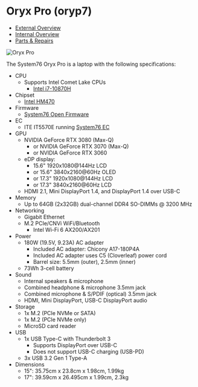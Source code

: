 # Oryx Pro (oryp7)

- [External Overview](./external-overview.md)
- [Internal Overview](./internal-overview.md)
- [Parts & Repairs](./repairs.md)

![Oryx Pro](./img/oryp7.webp)

The System76 Oryx Pro is a laptop with the following specifications:

- CPU
    - Supports Intel Comet Lake CPUs
        - [Intel i7-10870H](https://ark.intel.com/content/www/us/en/ark/products/208018/intel-core-i7-10870h-processor-16m-cache-up-to-5-00-ghz.html)
- Chipset
    - [Intel HM470](https://ark.intel.com/content/www/us/en/ark/products/203697/intel-hm470-chipset.html)
- Firmware
    - [System76 Open Firmware](https://github.com/system76/firmware-open)
- EC
    - ITE IT5570E running [System76 EC](https://github.com/system76/ec)
- GPU
    - NVIDIA GeForce RTX 3080 (Max-Q)
        - or NVIDIA GeForce RTX 3070 (Max-Q)
        - or NVIDIA GeForce RTX 3060
    - eDP display:
        - 15.6" 1920x1080@144Hz LCD
        - or 15.6" 3840x2160@60Hz OLED
        - or 17.3" 1920x1080@144Hz LCD
        - or 17.3" 3840x2160@60Hz LCD
    - HDMI 2.1, Mini DisplayPort 1.4, and DisplayPort 1.4 over USB-C
- Memory
    - Up to 64GB (2x32GB) dual-channel DDR4 SO-DIMMs @ 3200 MHz
- Networking
    - Gigabit Ethernet
    - M.2 PCIe/CNVi WiFi/Bluetooth
        - Intel Wi-Fi 6 AX200/AX201
- Power
    - 180W (19.5V, 9.23A) AC adapter
        - Included AC adapter: Chicony A17-180P4A
        - Included AC adapter uses C5 (Cloverleaf) power cord
        - Barrel size: 5.5mm (outer), 2.5mm (inner)
    - 73Wh 3-cell battery
- Sound
    - Internal speakers & microphone
    - Combined headphone & microphone 3.5mm jack
    - Combined microphone & S/PDIF (optical) 3.5mm jack
    - HDMI, Mini DisplayPort, USB-C DisplayPort audio
- Storage
    - 1x M.2 (PCIe NVMe or SATA)
    - 1x M.2 (PCIe NVMe only)
    - MicroSD card reader
- USB
    - 1x USB Type-C with Thunderbolt 3
        - Supports DisplayPort over USB-C
        - Does not support USB-C charging (USB-PD)
    - 3x USB 3.2 Gen 1 Type-A
- Dimensions
    - 15": 35.75cm x 23.8cm x 1.98cm, 1.99kg
    - 17": 39.59cm x 26.495cm x 1.99cm, 2.3kg
